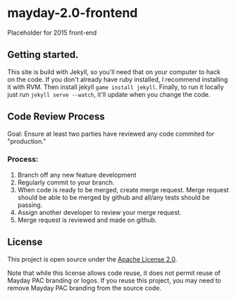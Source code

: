 # mayday-2.0-frontend
Placeholder for 2015 front-end

## Getting started.

This site is build with Jekyll, so you'll need that on your computer to hack on the code.  If you don't already have ruby installed, I recommend installing it with RVM.  Then install jekyll `game install jekyll`.
Finally, to run it locally just run `jekyll serve --watch`, it'll update when you change the code.



## Code Review Process

Goal: Ensure at least two parties have reviewed any code commited for "production."

### Process:
1. Branch off any new feature development 
2. Regularly commit to your branch.
3. When code is ready to be merged, create merge request.  Merge request should be able to be merged by github and all/any tests should be passing.
4. Assign another developer to review your merge request.
5. Merge request is reviewed and made on github.

## License

This project is open source under the [Apache License 2.0](LICENSE).

Note that while this license allows code reuse, it does not permit reuse of Mayday PAC branding or logos. If you reuse this project, you may need to remove Mayday PAC branding from the source code.
